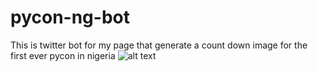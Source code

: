 # pycon-ng-bot

This is twitter bot for my page that generate a count down image for the first ever pycon in nigeria 
![alt text](https://pbs.twimg.com/media/DIb14I8W0AAEOVU.jpg:large "Logo Title Text 1")
